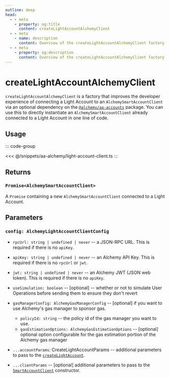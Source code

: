 ```yaml
---
outline: deep
head:
  - - meta
    - property: og:title
      content: createLightAccountAlchemyClient
  - - meta
    - name: description
      content: Overview of the createLightAccountAlchemyClient factory in aa-alchemy
  - - meta
    - property: og:description
      content: Overview of the createLightAccountAlchemyClient factory in aa-alchemy
---
```


# createLightAccountAlchemyClient

`createLightAccountAlchemyClient` is a factory that improves the developer experience of connecting a Light Account to an `AlchemySmartAccountClient` via an optional dependency on the [`@alchemy/aa-accounts`](https://github.com/alchemyplatform/aa-sdk/tree/development/packages/accounts) package. You can use this to directly instantiate an `AlchemySmartAccountClient` already connected to a Light Account in one line of code.

## Usage

::: code-group

<<< @/snippets/aa-alchemy/light-account-client.ts
:::

## Returns

### `Promise<AlchemySmartAccountClient>`

A `Promise` containing a new `AlchemySmartAccountClient` connected to a Light Account.

## Parameters

### `config: AlchemyLightAccountClientConfig`

- `rpcUrl: string | undefined | never` -- a JSON-RPC URL. This is required if there is no `apiKey`.

- `apiKey: string | undefined | never` -- an Alchemy API Key. This is required if there is no `rpcUrl` or `jwt`.

- `jwt: string | undefined | never` -- an Alchemy JWT (JSON web token). This is required if there is no `apiKey`.

- `useSimulation: boolean` -- [optional] -- whether or not to simulate User Operations before sending them to ensure they don't revert

- `gasManagerConfig: AlchemyGasManagerConfig` -- [optional] if you want to use Alchemy's gas manager to sponsor gas.

  - `policyId: string` -- the policy id of the gas manager you want to use.
  - `gasEstimationOptions: AlchemyGasEstimationOptions` -- [optional] optional option configurable for the gas estimation portion of the Alchemy gas manager

- `...accountParams`: CreateLightAccountParams -- additional parameters to pass to the [`createLightAccount`](/packages/aa-accounts/light-account/#createlightaccount).

- `...clientParams` -- [optional] additional parameters to pass to the [`SmartAccountClient`](/packages/aa-core/smart-account-client/) constructor.
